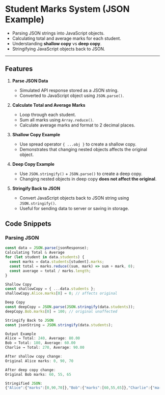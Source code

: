 # Student Marks System (JSON Example)

- Parsing JSON strings into JavaScript objects.
- Calculating total and average marks for each student.
- Understanding **shallow copy** vs **deep copy**.
- Stringifying JavaScript objects back to JSON.

---

## Features

1. **Parse JSON Data**
   - Simulated API response stored as a JSON string.
   - Converted to JavaScript object using `JSON.parse()`.

2. **Calculate Total and Average Marks**
   - Loop through each student.
   - Sum all marks using `Array.reduce()`.
   - Calculate average marks and format to 2 decimal places.

3. **Shallow Copy Example**
   - Use spread operator `{ ...obj }` to create a shallow copy.
   - Demonstrates that changing nested objects affects the original object.

4. **Deep Copy Example**
   - Use `JSON.stringify()` + `JSON.parse()` to create a deep copy.
   - Changing nested objects in deep copy **does not affect the original**.

5. **Stringify Back to JSON**
   - Convert JavaScript objects back to JSON string using `JSON.stringify()`.
   - Useful for sending data to server or saving in storage.


## Code Snippets

### Parsing JSON

```javascript
const data = JSON.parse(jsonResponse);
Calculating Total & Average
for (let student in data.students) {
  const marks = data.students[student].marks;
  const total = marks.reduce((sum, mark) => sum + mark, 0);
  const average = total / marks.length;
}

Shallow Copy
const shallowCopy = { ...data.students };
shallowCopy.Alice.marks[0] = 0; // affects original

Deep Copy
const deepCopy = JSON.parse(JSON.stringify(data.students));
deepCopy.Bob.marks[0] = 100; // original unaffected

Stringify Back to JSON
const jsonString = JSON.stringify(data.students);

Output Example
Alice → Total: 240, Average: 80.00
Bob → Total: 180, Average: 60.00
Charlie → Total: 270, Average: 90.00

After shallow copy change:
Original Alice marks: 0, 90, 70

After deep copy change:
Original Bob marks: 60, 55, 65

Stringified JSON:
{"Alice":{"marks":[0,90,70]},"Bob":{"marks":[60,55,65]},"Charlie":{"marks":[95,85,90]}}

